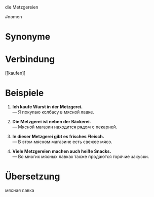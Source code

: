 die Metzgereien

#nomen
# Synonyme

# Verbindung 
[[kaufen]]
# Beispiele
1. **Ich kaufe Wurst in der Metzgerei.**  
    — Я покупаю колбасу в мясной лавке.
    
2. **Die Metzgerei ist neben der Bäckerei.**  
    — Мясной магазин находится рядом с пекарней.
    
3. **In dieser Metzgerei gibt es frisches Fleisch.**  
    — В этом мясном магазине есть свежее мясо.
    
4. **Viele Metzgereien machen auch heiße Snacks.**  
    — Во многих мясных лавках также продаются горячие закуски.
# Übersetzung
мясная лавка